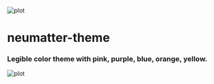 ![plot](https://neumatter-bucket.sfo3.cdn.digitaloceanspaces.com/neumatter.png)

# neumatter-theme

### Legible color theme with pink, purple, blue, orange, yellow.


![plot](https://neumatter-bucket.sfo3.cdn.digitaloceanspaces.com/theme-code.png)
